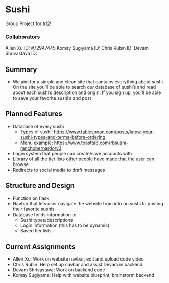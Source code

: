 # Sushi
Group Project for tri2!
### Collaborators
Allen Xu ID: #72947445
Komay Sugiyama ID:
Chris Rubin ID:
Devam Shrivastava ID: 

## Summary
- We aim for a simple and clean site that contains everything about sushi. On the site you’ll be able to search our database of sushi’s and read about each sushi’s description and origin. If you sign up, you’ll be able to save your favorite sushi’s and post 

## Planned Features
- Database of every sushi
  - Types of sushi: https://www.tablespoon.com/posts/know-your-sushi-types-and-terms-before-ordering 
  - Menu example: https://www.toasttab.com/rbsushi-ranchobernardo/v3
- Login system that people can create/save accounts with
- Library of all the tier lists other people have made that the user can browse
- Redirects to social media to draft messages

## Structure and Design
- Function on flask
- Navbar that lets user navigate the website from info on sushi to posting their favorite sushis
- Database holds information to
  - Sushi types/descriptions
  - Login information (this has to be dynamic)
  - Saved tier lists
  
 ## Current Assignments
 - Allen Xu: Work on website navbar, edit and upload code video
 - Chris Rubin: Help set up navbar and assist Devam in backend
 - Devam Shrivastava: Work on backend code
 - Komay Sugiyama: Help with website blueprint, brainstorm backend
